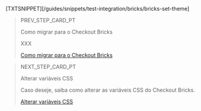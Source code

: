 [TXTSNIPPET][/guides/snippets/test-integration/bricks/bricks-set-theme]

> PREV_STEP_CARD_PT
>
> Como migrar para o Checkout Bricks
>
> XXX
>
> [Como migrar para o Checkout Bricks](/developers/pt/docs/checkout-bricks/how-tos/how-to-migrate)

> NEXT_STEP_CARD_PT
>
> Alterar variáveis CSS 
>
> Caso deseje, saiba como alterar as variáveis CSS do Checkout Bricks.
>
> [Alterar variáveis CSS](/developers/pt/docs/checkout-bricks/additional-content/modify-css-variables)